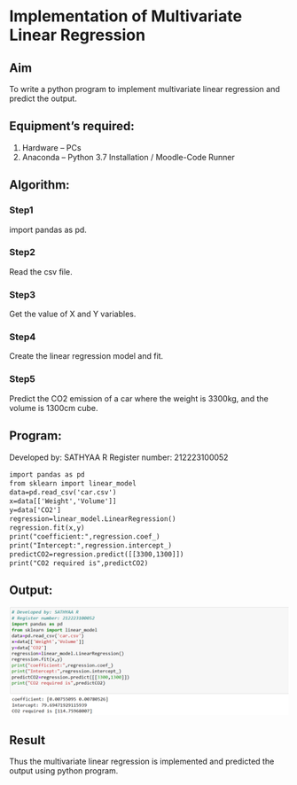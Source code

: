 # Implementation of Multivariate Linear Regression
## Aim
To write a python program to implement multivariate linear regression and predict the output.
## Equipment’s required:
1.	Hardware – PCs
2.	Anaconda – Python 3.7 Installation / Moodle-Code Runner
## Algorithm:
### Step1
import pandas as pd.

### Step2
Read the csv file.

### Step3
Get the value of X and Y variables.

### Step4
Create the linear regression model and fit.

### Step5
Predict the CO2 emission of a car where the weight is 3300kg, and the volume is 1300cm cube.

## Program:

Developed by: SATHYAA R
Register number: 212223100052

```
import pandas as pd
from sklearn import linear_model
data=pd.read_csv('car.csv')
x=data[['Weight','Volume']]
y=data['CO2']
regression=linear_model.LinearRegression()
regression.fit(x,y)
print("coefficient:",regression.coef_)
print("Intercept:",regression.intercept_)
predictCO2=regression.predict([[3300,1300]])
print("CO2 required is",predictCO2)
```

## Output:

![alt text](<Screenshot 2024-05-12 201509.png>)



## Result
Thus the multivariate linear regression is implemented and predicted the output using python program.